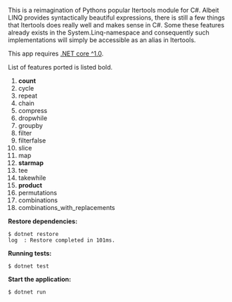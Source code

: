 This is a reimagination of Pythons popular Itertools module for C#. Albeit LINQ provides syntactically beautiful expressions, there is still a few things that Itertools does really well and makes sense in C#. Some these features already exists in the System.Linq-namespace and consequently such implementations will simply be accessible as an alias in Itertools.

This app requires [.NET core ^1.0](https://www.microsoft.com/net/core).

List of features ported is listed bold.

1. **count**
2. cycle
3. repeat
4. chain
5. compress
6. dropwhile
7. groupby
8. filter
9. filterfalse
10. slice
11. map
12. **starmap**
13. tee
14. takewhile
15. **product**
16. permutations
17. combinations
18. combinations_with_replacements

**Restore dependencies:**

    $ dotnet restore
    log  : Restore completed in 101ms.


**Running tests:**

    $ dotnet test


**Start the application:**

    $ dotnet run
